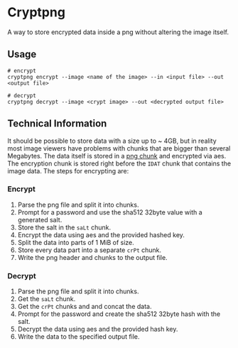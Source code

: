 # Cryptpng

A way to store encrypted data inside a png without altering the image itself.

## Usage

```shell script
# encrypt
cryptpng encrypt --image <name of the image> --in <input file> --out <output file>

# decrypt
cryptpng decrypt --image <crypt image> --out <decrypted output file>
```

## Technical Information

It should be possible to store data with a size up to ~ 4GB, but in reality most image viewers have
problems with chunks that are bigger than several Megabytes.
The data itself is stored in a [png chunk](http://www.libpng.org/pub/png/spec/1.2/PNG-Structure.html)
and encrypted via aes. The encryption chunk is stored right before the `IDAT` chunk that contains the
image data. The steps for encrypting are:

### Encrypt

1. Parse the png file and split it into chunks.
2. Prompt for a password and use the sha512 32byte value with a generated salt.
3. Store the salt in the `saLt` chunk.
4. Encrypt the data using aes and the provided hashed key.
5. Split the data into parts of 1 MiB of size.
6. Store every data part into a separate `crPt` chunk.
7. Write the png header and chunks to the output file.

### Decrypt

1. Parse the png file and split it into chunks.
2. Get the `saLt` chunk.
3. Get the `crPt` chunks and and concat the data.
4. Prompt for the password and create the sha512 32byte hash with the salt.
5. Decrypt the data using aes and the provided hash key.
6. Write the data to the specified output file.